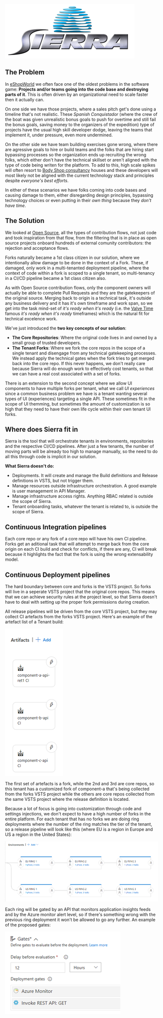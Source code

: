 ![](docs/images/sierra.png)

## The Problem

In [eShopWorld](https://www.eshopworld.com/) we often face one of the oldest problems in the software game: **Projects and/or teams going into the code base and destroying parts of it**. This is often driven by an organizational need to scale faster then it actually can.

On one side we have those projects, where a sales pitch get's done using a timeline that's not realistic. These *Spanish Conquistador* (where the crew of the boat was given unrealistic bonus goals to push for overtime and still fail the bonus goals, saving money to the organizers of the expedition) type of projects have the usual high skill developer dodge, leaving the teams that implement it, under pressure, even more undermined.

On the other side we have team building exercises gone wrong, where there are agressive goals to hire or build teams and the folks that are hiring start bypassing processes so the organization ends up recruiting the wrong folks, which either don't have the technical skillset or aren't aligned with the type of code being writen for the platform.
To add to this, high scale spikes will often resort to [Body Shop consultancy](http://unstoppablesoftware.com/body-shop-consulting-dying-model/) houses and these developers will most likely not be aligned with the current technology stack and principles despite *everyone's best efforts*.

In either of these scenarios we have folks coming into code bases and causing damage to them, either disregarding design principles, bypassing technology choices or even putting in their _own thing_ because they *don't have time*.

## The Solution

We looked at [Open Source](https://opensource.guide/how-to-contribute/), all the types of contribution flows, not just code and took inspiration from that flow, from the filtering that is in place as open source projects onboard hundreds of external comunity contributors: the rejection and acceptance flows.

Forks naturally became a 1st class citizen in our solution, where we intentionally allow damage to be done in the context of a Fork. These, if damaged, only work in a multi-tenanted deployment pipeline, where the context of code within a fork is scoped to a single tenant, so multi-tenancy in a CI/CD pipeline became a 1st class citizen also.

As with Open Source contribution flows, only the component owners will actually be able to complete Pull Requests and they are the gatekeepers of the original source. Merging back to origin is a technical task, it's outside any business delivery and it has it's own timeframe and work span, so we get into the task mind-set of *it's ready when it's ready* (i.e. the [Valve Time](https://developer.valvesoftware.com/wiki/Valve_Time) famous *it's ready when it's ready* timeframes) which is the natural fit for technical excelence work.

We've just introduced the **two key concepts of our solution**:
- **The Core Repositories**: Where the original code lives in and owned by a small group of trusted developers.
- **The Tenant Forks**: Where we fork the core repos in the scope of a single tenant and disengage from any technical gatekeeping processes. We instead apply the technical gates when the fork tries to get merged back into the core repo. If this never happens, we don't really care because Sierra will do enough work to effectively cost tenants, so that we can have a real cost associated with a set of forks.

There is an extension to the second concept where we allow UI components to have multiple forks per tenant, what we call *UI experiences* since a common business problem we have is a tenant wanting several types of UI (experiences) targeting a single API. These sometimes fit in the scope of UI themming, but sometimes the amount of customization is so high that they need to have their own life cycle within their own tenant UI forks.

## Where does Sierra fit in

Sierra is the tool that will orchestrate tenants in environments, repositories and the respective CI/CD pipelines. After just a few tenants, the number of moving parts will be already too high to manage manually, so the need to do all this through code is implicit in our solution.

**What Sierra doesn't do:**
- Deployments. It will create and manage the Build definitions and Release definitions in VSTS, but not trigger them.
- Manage resources outside infrastructure orchestration. A good example is user management in API Manager.
- Manage infrastructure access rights. Anything RBAC related is outside the scope of Sierra.
- Tenant onboarding tasks, whatever the tenant is related to, is outside the scope of Sierra.

## Continuous Integration pipelines

Each core repo or any fork of a core repo will have his own CI pipeline. Forks get an aditional task that will attempt to merge back from the core origin on each CI build and check for conflicts, if there are any, CI will break because it highlights the fact that the fork is using the wrong extensability model.

## Continuous Deployment pipelines

The hard boundary between core and forks is the VSTS project. So forks will live in a seperate VSTS project that the original core repos. This means that we can achieve security rules at the project level, so that Sierra doesn't have to deal with setting up the proper fork permissions during creation.

All release pipelines will be driven from the core VSTS project, but they may collect CI artefacts from the forks VSTS project. Here's an example of the artefact list of a Tenant build:

![](docs/images/tenant_artefacts.png)

The first set of artefacts is a fork, while the 2nd and 3rd are core repos, so this tenant has a customized fork of component-a that's being collected from the forks VSTS project while the others are core repos collected from the same VSTS project where the release definition is located.

Because a lot of focus is going into customization through code and settings injections, we don't expect to have a high number of forks in the entire platform. For each tenant that has no forks we are doing ring deployments where the number of the ring matches the tier of the tenant, so a release pipeline will look like this (where EU is a region in Europe and US a region in the United States):

![](docs/images/rings.png)

Each ring will be gated by an API that monitors application insights feeds and by the Azure monitor alert level, so if there's something wrong with the previous ring deployment it won't be allowed to go any further. An example of the proposed gates:

![](docs/images/ring_gates.png)
